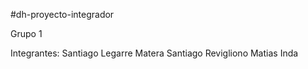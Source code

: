 #dh-proyecto-integrador

Grupo 1

Integrantes:
Santiago Legarre Matera
Santiago Revigliono
Matias Inda

